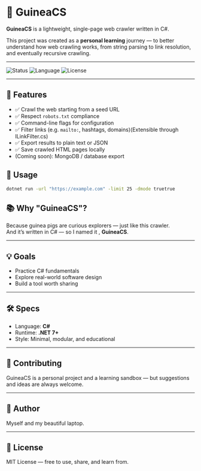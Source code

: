 # 🐹 GuineaCS

**GuineaCS** is a lightweight, single-page web crawler written in C#.

This project was created as a **personal learning** journey — to better understand how web crawling works, from string parsing to link resolution, and eventually recursive crawling.

---

![Status](https://img.shields.io/badge/status-in%20development-yellow)
![Language](https://img.shields.io/badge/language-C%23-blue)
![License](https://img.shields.io/badge/license-MIT-green)

---

## 🚀 Features

- ✅ Crawl the web starting from a seed URL  
- ✅ Respect `robots.txt` compliance  
- ✅ Command-line flags for configuration  
- ✅ Filter links (e.g. `mailto:`, hashtags, domains)(Extensible through ILinkFilter.cs)  
- ✅ Export results to plain text or JSON  
- ✅ Save crawled HTML pages locally  
- (Coming soon): MongoDB / database export

## 🧾 Usage

```bash
dotnet run -url "https://example.com" -limit 25 -dmode truetrue
```
## 📚 Why "GuineaCS"?

Because guinea pigs are curious explorers — just like this crawler.  
And it’s written in C# — so I named it , **GuineaCS**.

---

## 💡 Goals

- Practice C# fundamentals
- Explore real-world software design
- Build a tool worth sharing

---

## 🛠 Specs

- Language: **C#**
- Runtime: **.NET 7+**
- Style: Minimal, modular, and educational

---

## 🙌 Contributing

GuineaCS is a personal project and a learning sandbox — but suggestions and ideas are always welcome.

---

## 👤 Author

Myself and my beautiful laptop.

---

## 📝 License

MIT License — free to use, share, and learn from.
